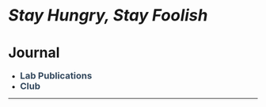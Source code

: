 <!-- 去除页面超链接下划线 -->
<style>
	a{text-decoration: none}
	<!-- 设置链接点击前后一致 -->
	a:link {color: #34495E}
	a:visited{color: #34495E}
</style>

<i class="fa fa-grin-squint-tears fa-4x"><font size=6>  **Stay Hungry, Stay Foolish**</font></i>
# Journal
 - <font size=4>[**Lab Publications**]()</font>
 - <font size=4>[**Club**]()</font>


***

<!-- Font Awesome icos -->
<script src="https://kit.fontawesome.com/c4fad3abee.js" crossorigin="anonymous"></script>
